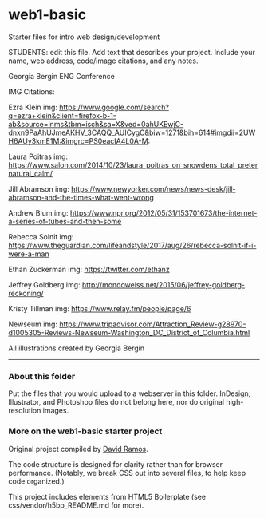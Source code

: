 # web1-basic

Starter files for intro web design/development

STUDENTS: edit this file. Add text that describes your project. Include your name, web address, code/image citations, and any notes.

Georgia Bergin ENG Conference

IMG Citations:

Ezra Klein img: https://www.google.com/search?q=ezra+klein&client=firefox-b-1-ab&source=lnms&tbm=isch&sa=X&ved=0ahUKEwjC-dnxn9PaAhUJmeAKHV_3CAQQ_AUICygC&biw=1271&bih=614#imgdii=2UWH6AUy3kmE1M:&imgrc=PS0eacIA4L0A-M:

Laura Poitras img: https://www.salon.com/2014/10/23/laura_poitras_on_snowdens_total_preternatural_calm/

Jill Abramson img: https://www.newyorker.com/news/news-desk/jill-abramson-and-the-times-what-went-wrong

Andrew Blum img: https://www.npr.org/2012/05/31/153701673/the-internet-a-series-of-tubes-and-then-some

Rebecca Solnit img: https://www.theguardian.com/lifeandstyle/2017/aug/26/rebecca-solnit-if-i-were-a-man


Ethan Zuckerman img: https://twitter.com/ethanz

Jeffrey Goldberg img: http://mondoweiss.net/2015/06/jeffrey-goldberg-reckoning/

Kristy Tillman img: https://www.relay.fm/people/page/6

Newseum img: https://www.tripadvisor.com/Attraction_Review-g28970-d1005305-Reviews-Newseum-Washington_DC_District_of_Columbia.html

All illustrations created by Georgia Bergin





***

### About this folder

Put the files that you would upload to a webserver in this folder. InDesign, Illustrator, and Photoshop files do not belong here, nor do original high-resolution images.

### More on the web1-basic starter project

Original project compiled by [David Ramos](http://imaginaryterrain.com).

The code structure is designed for clarity rather than for browser performance. (Notably, we break CSS out into several files, to help keep code organized.)

This project includes elements from HTML5 Boilerplate (see css/vendor/h5bp_README.md for more).

